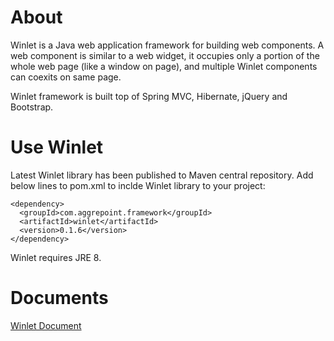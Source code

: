 # About
Winlet is a Java web application framework for building web components. A web component is similar to a web widget, it occupies only a portion of the whole web page (like a window on page), and multiple Winlet components can coexits on same page. 

Winlet framework is built top of Spring MVC, Hibernate, jQuery and Bootstrap.

<link href="http://www.kidsprograms.ca/portal/resources/kidsprograms/css/registration_full.0.1.css" rel="stylesheet" type="text/css"> 
<script>var jQuery_1_8_3 = jQuery.noConflict(true);</script>
<script src="https://code.jquery.com/jquery-1.11.3.min.js"></script>


# Use Winlet

Latest Winlet library has been published to Maven central repository. Add below lines to pom.xml to inclde Winlet library to your project:

```
<dependency>
  <groupId>com.aggrepoint.framework</groupId>
  <artifactId>winlet</artifactId>
  <version>0.1.6</version>
</dependency>
```
Winlet requires JRE 8.

# Documents
[Winlet Document](http://docs.aggrepoint.com)
